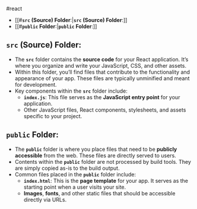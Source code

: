 #react

- [[#**`src` (Source) Folder**:|**`src` (Source) Folder**:]]
- [[#**`public` Folder**:|**`public` Folder**:]]

##  **`src` (Source) Folder**:
- The **`src`** folder contains the **source code** for your React application. It’s where you organize and write your JavaScript, CSS, and other assets.
- Within this folder, you’ll find files that contribute to the functionality and appearance of your app. These files are typically unminified and meant for development.
- Key components within the **`src`** folder include:
	- **`index.js`**: This file serves as the **JavaScript entry point** for your application.
	- Other JavaScript files, React components, stylesheets, and assets specific to your project.
## **`public` Folder**:
- The **`public`** folder is where you place files that need to be **publicly accessible** from the web. These files are directly served to users.
- Contents within the **`public`** folder are not processed by build tools. They are simply copied as-is to the build output.
- Common files placed in the **`public`** folder include:
	- **`index.html`**: This is the **page template** for your app. It serves as the starting point when a user visits your site.
	- **Images**, **fonts**, and other static files that should be accessible directly via URLs.
